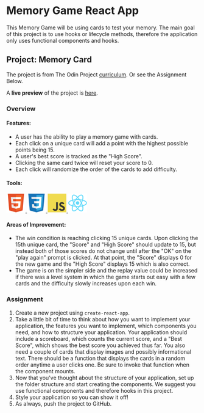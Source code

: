 # Memory Game React App

This Memory Game will be using cards to test your memory. The main goal of this project is to use hooks or lifecycle methods, therefore the application only uses functional components and hooks.

## Project: Memory Card

The project is from The Odin Project [curriculum](https://www.theodinproject.com/lessons/node-path-javascript-memory-card). Or see the Assignment Below.

A **live preview** of the project is [here](https://lucasstinson.github.io/memory-card-game/).

### Overview

#### **Features:**

- A user has the ability to play a memory game with cards.
- Each click on a unique card will add a point with the highest possible points being 15.
- A user's best score is tracked as the "High Score".
- Clicking the same card twice will reset your score to 0.
- Each click will randomize the order of the cards to add difficulty.

#### **Tools:**

<p align="left"> 
<a href="https://developer.mozilla.org/en-US/docs/Web/HTML" target="_blank"> <img src="https://raw.githubusercontent.com/devicons/devicon/master/icons/html5/html5-original.svg" alt="html5" width="50" height="50"/> </a> 
<a href="https://developer.mozilla.org/en-US/docs/Web/CSS" target="_blank"> <img src="https://raw.githubusercontent.com/devicons/devicon/master/icons/css3/css3-original.svg" alt="css3" width="50" height="50"/> </a>
<a href="https://developer.mozilla.org/en-US/docs/Web/JavaScript" target="_blank"> <img src="https://raw.githubusercontent.com/devicons/devicon/master/icons/javascript/javascript-original.svg" alt="javascript" width="50" height="50"/> </a>
<a href="https://reactjs.org/" target="_blank"> <img src="https://raw.githubusercontent.com/devicons/devicon/master/icons/react/react-original.svg" alt="react" width="50" height="50"/> </a>
</p>

#### **Areas of Improvement:**

- The win condition is reaching clicking 15 unique cards. Upon clicking the 15th unique card, the "Score" and "High Score" should update to 15, but instead both of those scores do not change until after the "OK" on the "play again" prompt is clicked. At that point, the "Score" displays 0 for the new game and the "High Score" displays 15 which is also correct.
- The game is on the simpler side and the replay value could be increased if there was a level system in which the game starts out easy with a few cards and the difficulty slowly increases upon each win.

### Assignment

<div class="lesson-content__panel" markdown="1">

1. Create a new project using `create-react-app`.
1. Take a little bit of time to think about how you want to implement your application, the features you want to implement, which components you need, and how to structure your application. Your application should include a scoreboard, which counts the current score, and a "Best Score", which shows the best score you achieved thus far. You also need a couple of cards that display images and possibly informational text. There should be a function that displays the cards in a random order anytime a user clicks one. Be sure to invoke that function when the component mounts.
1. Now that you've thought about the structure of your application, set up the folder structure and start creating the components. We suggest you use functional components and therefore hooks in this project.
1. Style your application so you can show it off!
1. As always, push the project to GitHub.
</div>
